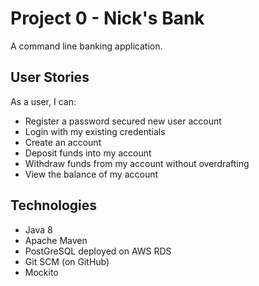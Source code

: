 
# Project 0 - Nick's Bank
A command line banking application. 
## User Stories
As a user, I can:
- Register a password secured new user account
- Login with my existing credentials
- Create an account
- Deposit funds into my account
- Withdraw funds from my account without overdrafting
- View the balance of my account

## Technologies
-  Java 8
-  Apache Maven
-  PostGreSQL deployed on AWS RDS
-  Git SCM (on GitHub)
-  Mockito
